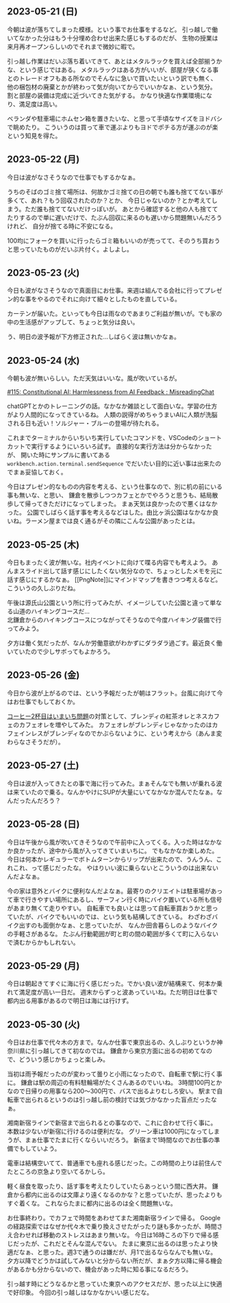 ## 2023-05-21 (日)

今朝は波が落ちてしまった模様。という事でお仕事をするなど。
引っ越しで働いてなかった分はもう十分埋め合わせ出来た感じもするのだが、
生物の授業は来月再オープンらしいのでそれまで微妙に暇で。

引っ越し作業はだいぶ落ち着いてきて、あとはメタルラックを買えば全部揃うかな、という感じではある。
メタルラックはある方がいいが、部屋が狭くなる事とのトレードオフもある所なのでそんなに急いで買いたいという訳でも無く、
他の梱包材の廃棄とかが終わって気が向いてからでいいかなぁ、という気分。
割と部屋の装備は完成に近づいてきた気がする。
かなり快適な作業環境になり、満足度は高い。

ベランダや駐車場にホムセン箱を置きたいな、と思って手頃なサイズをヨドバシで眺めたり。
こういうのは買って車で運ぶよりもヨドでポチる方が運ぶのが楽という知見を得た。

## 2023-05-22 (月)

今日は波がなさそうなので仕事でもするかなぁ。

うちのそばのゴミ捨て場所は、何故かゴミ捨ての日の朝でも誰も捨ててない事が多くて、あれ？もう回収されたのか？とか、
今日じゃないのか？とか考えてしまう。ただ誰も捨ててないだけっぽいが。
あとから確認すると他の人も捨ててたりするので単に遅いだけで、たぶん回収に来るのも遅いから問題無いんだろうけれど、
自分が捨てる時に不安になる。

100均にフォークを買いに行ったらゴミ箱もいいのが売ってて、そのうち買おうと思っていたものがだいぶ片付く。よしよし。

## 2023-05-23 (火)

今日も波がなさそうなので真面目にお仕事。来週は組んでる会社に行ってプレゼン的な事をやるのでそれに向けて細々としたものを直している。

カーテンが届いた。といっても今日は雨なのであまりご利益が無いが。でも家の中の生活感がアップして、ちょっと気分は良い。

う、明日の波予報が下方修正された…しばらく波は無いかなぁ。

## 2023-05-24 (水)

今朝も波が無いらしい。ただ天気はいいな。風が吹いているが。

[#115: Constitutional AI: Harmlessness from AI Feedback : MisreadingChat](https://www.reddit.com/r/MisreadingChat/comments/13pb8cc/115_constitutional_ai_harmlessness_from_ai/)

chatGPTとかのトレーニングの話。なかなか雑談として面白いな。学習の仕方がより人間的になってきているね。
人類の説得がめちゃうまいAIに人類が洗脳される日も近い！ソルジャー・ブルーの登場が待たれる。

これまでターミナルからいちいち実行していたコマンドを、VSCodeのショートカットで実行するようにいろいろ試す。
直接的な実行方法は分からなかったが、 開いた時にサンプルに書いてある`workbench.action.terminal.sendSequence` でだいたい目的に近い事は出来たのでまぁ妥協しておく。

今日はプレゼン的なものの内容を考える、という仕事なので、別に机の前にいる事も無いな、と思い、
鎌倉を散歩しつつカフェとかでやろうと思うも、結局散歩して帰ってきただけになってしまった。
まぁ天気は良かったので悪くはなかった。
公園でしばらく話す事を考えるなどはした。由比ヶ浜公園はなかなか良いね。ラーメン屋までは良く通るがその隣にこんな公園があったとは。

## 2023-05-25 (木)

今日もまったく波が無いな。社内イベントに向けて喋る内容でも考えよう。
あんまスライド出して話す感じにしたくない気分なので、ちょっとしたメモを元に話す感じにするかなぁ。
[[PngNote]]にマインドマップを書きつつ考えるなど。
こういうの久しぶりだね。

午後は源氏山公園という所に行ってみたが、イメージしていた公園と違って単なる山道のハイキングコースだ…  
北鎌倉からのハイキングコースにつながってそうなので今度ハイキング装備で行ってみよう。

夕方は働く気だったが、なんか労働意欲がわかずにダラダラ過ごす。最近良く働いていたので少しサボってもよかろう。

## 2023-05-26 (金)

今日から波が上がるのでは、という予報だったが朝はフラット。台風に向けて今はお仕事でもしておくか。

[コーヒー2杯目はいまいち問題](https://karino2.github.io/2023/05/22/second_coffe_problem.html)の対策として、ブレンディの紅茶オレとネスカフェのカフェオレを増やしてみた。
カフェオレがブレンディじゃなかったのはカフェインレスがブレンディなのでかぶらないように、という考えから（あんま変わらなさそうだが）。

## 2023-05-27 (土)

今日は波が入ってきたとの事で海に行ってみた。まぁそんなでも無いが乗れる波は来ていたので乗る。なんかやけにSUPが大量にいてなかなか混んでたなぁ。なんだったんだろう？

## 2023-05-28 (日)

今日は午後から風が吹いてきそうなので午前中に入ってくる。入った時はなかなか良かったが、途中から風が入ってきていまいちに。
でもなかなか楽しめた。
今日は何本かレギュラーでボトムターンからリップが出来たので、うんうん、これこれ、って感じだったな。
やはりいい波に乗らないとこういうのは出来ないんだよなぁ。

今の家は意外とバイクに便利なんだよなぁ。最寄りのクリエイトは駐車場があって車で行きやすい場所にあるし、サーフィン行く時にバイク置いている所も信号があまり無くて走りやすい。
自転車でも良いとは思って自転車買おうかと思っていたが、バイクでもいいのでは、という気も結構してきている。
わざわざバイク出すのも面倒かなぁ、と思っていたが、
なんか田舎暮らしのようなバイクの手軽さがあるな。
たぶん行動範囲が町と町の間の範囲が多くて町に入らないで済むからかもしれない。

## 2023-05-29 (月)

今日は朝起きてすぐに海に行く感じだった。でかい良い波が結構来て、何本か乗れて満足度が高い一日だ。
週末からずっと波あっていいね。ただ明日は仕事で都内出る用事があるので明日は海には行けず。

## 2023-05-30 (火)

今日はお仕事で代々木の方まで。なんか仕事で東京出るの、久しぶりというか神奈川県に引っ越してきて初なのでは。
鎌倉から東京方面に出るの初めてなので、どういう感じかちょっと楽しみ。

当初は雨予報だったのが変わって曇りと小雨になったので、自転車で駅に行く事に。
鎌倉は駅の周辺の有料駐輪場がたくさんあるのでいいね。
3時間100円とかなので日帰りの用事なら200〜300円で、バスで出るよりむしろ安い。
駅まで自転車で出られるというのは引っ越し前の検討では気づかなかった盲点だったなぁ。

湘南新宿ラインで新宿まで出られるとの事なので、これに合わせて行く事に。
本数は少ないが新宿に行けるのは便利だな。
グリーン車は1000円になってしまうが、まぁ仕事でたまに行くならいいだろう。
新宿まで1時間なのでお仕事の準備でもしていよう。

電車は結構空いてて、普通車でも座れる感じだった。この時間の上りは前住んでたところの京急より空いてるかしら。

軽く昼食を取ったり、話す事を考えたりしていたらあっという間に西大井。
鎌倉から都内に出るのは文庫より遠くなるのかな？と思っていたが、思ったよりもすぐ着くな。
これならたまに都内に出るのは全く問題無いな。

お仕事終わり。でカフェで時間をあわせてまた湘南新宿ラインで帰る。
Googleの経路探索ではなぜか代々木で乗り換えさせたがったり謎も多かったが、時間さえ合わせれば移動のストレスはあまり無いな。
今日は16時ころの下りで帰る感じだったが、これだとそんな混んでない。
たまに東京に出るのは思ったより快適だなぁ、と思った。週3で通うのは嫌だが、月1で出るならなんでも無いな。
夕方以降でどうかは試してみないと分からない所だが、まぁ夕方以降に帰る機会があるかも分からないので、機会があった時に知る事になるだろう。

引っ越す時にどうなるかと思っていた東京へのアクセスだが、思った以上に快適で好印象。
今回の引っ越しはなかなかいい感じだな。